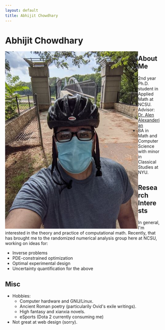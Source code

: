 ```yaml
---
layout: default
title: Abhijit Chowdhary
---
```

# Abhijit Chowdhary

<!--<img style="float: left; margin-right: 10px" src="profilepic.jpg">!-->
<img align="left" src="profilepic.jpg">

## About Me

- 2nd year Ph.D. student in Applied Math at NCSU.
  - Advisor: [Dr. Alen Alexanderian](https://aalexan3.math.ncsu.edu/)
- BA in Math and Computer Science with minor in Classical Studies at NYU.

## Research Interests

In general, I'm interested in the theory and practice of computational math. Recently, that has
brought me to the randomized numerical analysis group here at NCSU, working on ideas for:
- Inverse problems
- PDE-constrained optimization
- Optimal experimental design
- Uncertainty quantification for the above

## Misc
- Hobbies:
  - Computer hardware and GNU/Linux.
  - Ancient Roman poetry (particularily Ovid's exile writings).
  - High fantasy and xianxia novels.
  - eSports (Dota 2 currently consuming me)
- Not great at web design (sorry).
